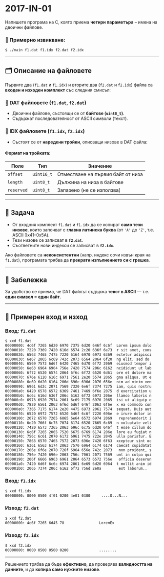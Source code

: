 
# 2017-IN-01

Напишете програма на C, която приема **четири параметъра** – имена на двоични файлове.

### 📌 Примерно извикване:
```bash
$ ./main f1.dat f1.idx f2.dat f2.idx
```

---

## 🗂️ Описание на файловете

Първите два (`f1.dat` и `f1.idx`) и вторите два (`f2.dat` и `f2.idx`) файла са **входен и изходен комплект** със следния смисъл:

### 🔹 DAT файловете (`f1.dat`, `f2.dat`)
- Двоични файлове, състоящи се от **байтове (`uint8_t`)**.
- Съдържат последователност от ASCII символи (текст).

### 🔹 IDX файловете (`f1.idx`, `f2.idx`)
- Състоят се от **наредени тройки**, описващи низове в DAT файла:

#### Формат на тройката:
| Поле        | Тип         | Значение                                              |
|-------------|-------------|--------------------------------------------------------|
| `offset`    | `uint16_t`  | Отместване на първия байт от низа                     |
| `length`    | `uint8_t`   | Дължина на низа в байтове                             |
| `reserved`  | `uint8_t`   | Запазено (не се използва)                             |

---

## 🎯 Задача

- От входния комплект `f1.dat` и `f1.idx` да се копират **само тези низове**, които започват с **главна латинска буква** (от `'A'` до `'Z'`, т.е. ASCII 0x41–0x5A).
- Тези низове се записват в **`f2.dat`**.
- Съответните нови индекси се записват в **`f2.idx`**.

Ако файловете са **неконсистентни** (напр. индекс сочи извън края на `f1.dat`), програмата трябва да **прекрати изпълнението си с грешка**.

---

## 📝 Забележка

За удобство се приема, че DAT файлът съдържа **текст в ASCII** — т.е. **един символ = един байт**.

---

## 🧪 Примерен вход и изход


### Вход: `f1.dat`

```bash
$ xxd f1.dat
00000000: 4c6f 7265 6d20 6970 7375 6d20 646f 6c6f  Lorem ipsum dolo
00000010: 7220 7369 7420 616d 6574 2c20 636f 6e73  r sit amet, cons
00000020: 6563 7465 7475 7220 6164 6970 6973 6369  ectetur adipisci
00000030: 6e67 2065 6c69 742c 2073 6564 2064 6f20  ng elit, sed do 
00000040: 6569 7573 6d6f 6420 7465 6d70 6f72 2069  eiusmod tempor i
00000050: 6e63 6964 6964 756e 7420 7574 206c 6162  ncididunt ut lab
00000060: 6f72 6520 6574 2064 6f6c 6f72 6520 6d61  ore et dolore ma
00000070: 676e 6120 616c 6971 7561 2e20 5574 2065  gna aliqua. Ut e
00000080: 6e69 6d20 6164 206d 696e 696d 2076 656e  nim ad minim ven
00000090: 6961 6d2c 2071 7569 7320 6e6f 7374 7275  iam, quis nostru
000000a0: 6420 6578 6572 6369 7461 7469 6f6e 2075  d exercitation u
000000b0: 6c6c 616d 636f 206c 6162 6f72 6973 206e  llamco laboris n
000000c0: 6973 6920 7574 2061 6c69 7175 6970 2065  isi ut aliquip e
000000d0: 7820 6561 2063 6f6d 6d6f 646f 2063 6f6e  x ea commodo con
000000e0: 7365 7175 6174 2e20 4475 6973 2061 7574  sequat. Duis aut
000000f0: 6520 6972 7572 6520 646f 6c6f 7220 696e  e irure dolor in
00000100: 2072 6570 7265 6865 6e64 6572 6974 2069   reprehenderit i
00000110: 6e20 766f 6c75 7074 6174 6520 7665 6c69  n voluptate veli
00000120: 7420 6573 7365 2063 696c 6c75 6d20 646f  t esse cillum do
00000130: 6c6f 7265 2065 7520 6675 6769 6174 206e  lore eu fugiat n
00000140: 756c 6c61 2070 6172 6961 7475 722e 2045  ulla pariatur. E
00000150: 7863 6570 7465 7572 2073 696e 7420 6f63  xcepteur sint oc
00000160: 6361 6563 6174 2063 7570 6964 6174 6174  caecat cupidatat
00000170: 206e 6f6e 2070 726f 6964 656e 742c 2073   non proident, s
00000180: 756e 7420 696e 2063 756c 7061 2071 7569  unt in culpa qui
00000190: 206f 6666 6963 6961 2064 6573 6572 756e   officia deserun
000001a0: 7420 6d6f 6c6c 6974 2061 6e69 6d20 6964  t mollit anim id
000001b0: 2065 7374 206c 6162 6f72 756d 2e0a        est laborum..
```

### Вход: `f1.idx`

```bash
$ xxd f1.idx
00000000: 0000 0500 4f01 0200 4e01 0300     ....O...N...
```

### Изход: `f2.dat`

```bash
$ xxd f2.dat
00000000: 4c6f 7265 6d45 78                LoremEx
```

### Изход: `f2.idx`

```bash
$ xxd f2.idx
00000000: 0000 0500 0500 0200              ........
```

---

Решението трябва да бъде **ефективно**, да проверява **валидността на данните**, и да **копира само нужните низове**.

